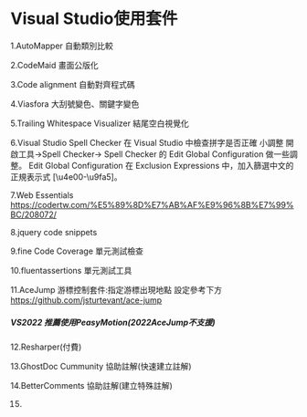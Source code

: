 # Visual Studio使用套件

1.AutoMapper 
自動類別比較

2.CodeMaid
畫面公版化

3.Code alignment
自動對齊程式碼

4.Viasfora
大刮號變色、關鍵字變色

5.Trailing Whitespace Visualizer
結尾空白視覺化

6.Visual Studio Spell Checker 
在 Visual Studio 中檢查拼字是否正確
小調整
開啟工具->Spell Checker->  Spell Checker 的 Edit Global Configuration 做一些調整。
Edit Global Configuration
在 Exclusion Expressions 中，加入篩選中文的正規表示式 [\u4e00-\u9fa5]。

7.Web Essentials
https://codertw.com/%E5%89%8D%E7%AB%AF%E9%96%8B%E7%99%BC/208072/

8.jquery code snippets

9.fine Code Coverage 單元測試檢查

10.fluentassertions 單元測試工具

11.AceJump 游標控制套件:指定游標出現地點 設定參考下方
https://github.com/jsturtevant/ace-jump <br/>
##### VS2022 推薦使用PeasyMotion(2022AceJump不支援) <br/>

12.Resharper(付費)

13.GhostDoc Cummunity 協助註解(快速建立註解)

14.BetterComments 協助註解(建立特殊註解)

15.
